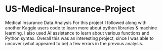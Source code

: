 # US-Medical-Insurance-Project
 Medical Insurance Data Analysis
 For this project I followed along with another Kaggle users code to learn more about python libraries & machine learning. I also used AI assistance to learn about various functions and Python syntax. Overall this was an interesting project, since I was able to uncover (what appeared to be) a few errors in the prevous analysis. 
